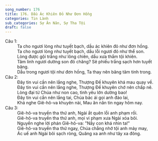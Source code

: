 ```yaml
---
song_number: 176
title: 176. Dầu Ác Khiên Đỏ Như Đơn Hồng
categories: Tin Lành
sub_categories: Sự Ăn Năn, Sự Tha Tội
draft: false
---
```

<dl><dt>Câu 1:</dt><dd data-verse="1">Ta cho ngươi lòng như tuyết bạch, dầu ác khiên đỏ như đơn hồng. <br/>Ta cho ngươi lòng như tuyết bạch, dầu lỗi ngươi đỏ như thể son. <br/>Lòng được gội trắng như lông chiên, dầu xưa thắm tội khiên. <br/>Tâm linh ngươi dường son đỏ chăng? Sẽ phiếu trắng sạch hơn tuyết băng. <br/>Dẫu trong ngươi tội như đơn hồng, Ta thay nên băng tâm tinh trong. </dd><dt>Câu 2:</dt><dd data-verse="2">Đây tin vui cần nên lắng nghe, Thượng Đế khuyên khá mau quay về. <br/>Đây tin vui cần nên lắng nghe, Thượng Đế khuyên chớ nên chấp nê. <br/>Lòng đại từ Chúa như non cao, tình yêu lớn dường bao! <br/>Đây tin vui cần nên lắng tai, Chúa bác ái gọi anh đáo lai, <br/>Khá nghe Giê-hô-va khuyên nài, Mau ăn năn tin ngay hôm nay. </dd><dt>Câu 3:</dt><dd data-verse="3">Giê-hô-va truyền tha thứ anh, Ngài ắt quên lỗi anh phạm rồi. <br/>Giê-hô-va truyền tha thứ anh, mọi vi phạm xưa Ngài xóa bôi. <br/>Nguyền nghe lời phán Giê-hô-va: "Nầy con khá nhìn ta!" <br/>Giê-hô-va truyền tha thứ ngay, Chúa chẳng nhớ tội anh mảy may, <br/>Ác uế anh Ngài bôi sạch ròng, Quăng xa anh như tây xa đông. </dd></dl>